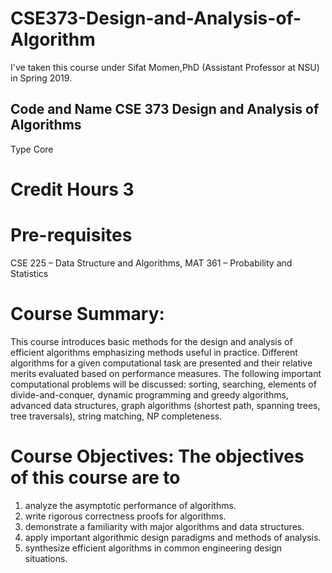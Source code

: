 # CSE373-Design-and-Analysis-of-Algorithm
I've taken this course under Sifat Momen,PhD (Assistant Professor at NSU) in Spring 2019.

## Code and Name	CSE 373 Design and Analysis of Algorithms
Type	Core
# Credit Hours	3
# Pre-requisites	
CSE 225 – Data Structure and Algorithms, MAT 361 – Probability and Statistics
# Course Summary: 
This course introduces basic methods for the design and analysis of efficient algorithms emphasizing methods useful in practice. Different algorithms for a given computational task are presented and their relative merits evaluated based on performance measures. The following important computational problems will be discussed: sorting, searching, elements of divide-and-conquer, dynamic programming and greedy algorithms, advanced data structures, graph algorithms (shortest path, spanning trees, tree traversals), string matching, NP completeness.

# Course Objectives: The objectives of this course are to

1. analyze the asymptotic performance of algorithms.
2. write rigorous correctness proofs for algorithms.
3. demonstrate a familiarity with major algorithms and data structures.
4. apply important algorithmic design paradigms and methods of analysis.
5. synthesize efficient algorithms in common engineering design situations.

